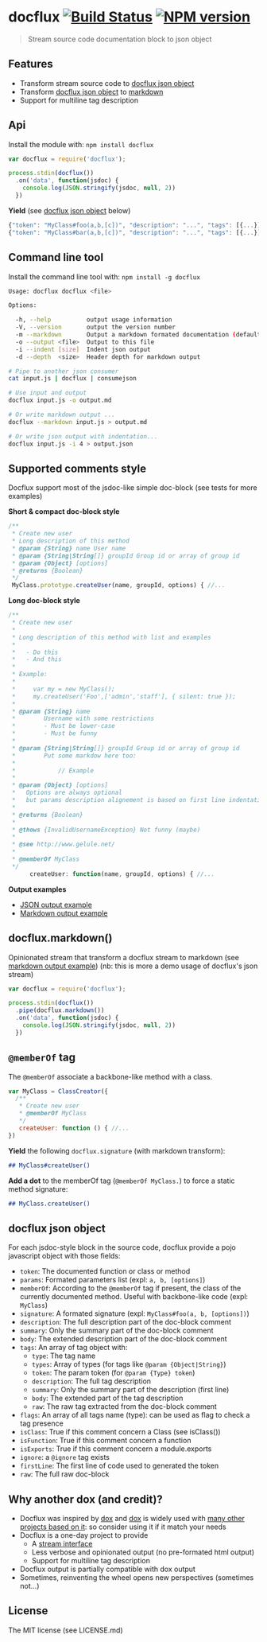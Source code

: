 # docflux [![Build Status](https://secure.travis-ci.org/nopnop/docflux.png?branch=master)](http://travis-ci.org/nopnop/docflux) [![NPM version](https://badge-me.herokuapp.com/api/npm/docflux.png)](http://badges.enytc.com/for/npm/docflux)


> Stream source code documentation block to json object

## Features

  - Transform stream source code to [docflux json object](#docflux-json-object)
  - Transform [docflux json object](#docflux-json-object)
    to [markdown](#docfluxmarkdown)
  - Support for multiline tag description

## Api

Install the module with: `npm install docflux`

```javascript
var docflux = require('docflux');

process.stdin(docflux())
  .on('data', function(jsdoc) {
    console.log(JSON.stringify(jsdoc, null, 2))
  })
```

**Yield** (see [docflux json object](#docflux-json-object) below)

```javascript
{"token": "MyClass#foo(a,b,[c])", "description": "...", "tags": [{...}]}
{"token": "MyClass#bar(a,b,[c])", "description": "...", "tags": [{...}]}
```

## Command line tool

Install the command line tool with: `npm install -g docflux`

```bash
Usage: docflux docflux <file>

Options:

  -h, --help          output usage information
  -V, --version       output the version number
  -m --markdown       Output a markdown formated documentation (default to json)
  -o --output <file>  Output to this file
  -i --indent [size]  Indent json output
  -d --depth  <size>  Header depth for markdown output

# Pipe to another json consumer
cat input.js | docflux | consumejson

# Use input and output
docflux input.js -o output.md

# Or write markdown output ...
docflux --markdown input.js > output.md

# Or write json output with indentation...
docflux input.js -i 4 > output.json

```



## Supported comments style

Docflux support most of the jsdoc-like simple doc-block
(see tests for more examples)

**Short & compact doc-block style**

```javascript
/**
 * Create new user
 * Long description of this method
 * @param {String} name User name
 * @param {String|String[]} groupId Group id or array of group id
 * @param {Object} [options]
 * @returns {Boolean}
 */
 MyClass.prototype.createUser(name, groupId, options) { //...
```

**Long doc-block style**
```javascript
/**
 * Create new user
 *
 * Long description of this method with list and examples
 *
 *   - Do this
 *   - And this
 *
 * Example:
 *
 *     var my = new MyClass();
 *     my.createUser('Foo',['admin','staff'], { silent: true });
 *
 * @param {String} name
 *        Username with some restrictions
 *        - Must be lower-case
 *        - Must be funny
 *
 * @param {String|String[]} groupId Group id or array of group id
 *        Put some markdow here too:
 *
 *            // Example
 *
 * @param {Object} [options]
 *   Options are always optional
 *   but params description alignement is based on first line indentation
 *
 * @returns {Boolean}
 *
 * @thows {InvalidUsernameException} Not funny (maybe)
 *
 * @see http://www.gelule.net/
 *
 * @memberOf MyClass
 */
      createUser: function(name, groupId, options) { //...
```


**Output examples**

 - [JSON output example](./test/fixtures/expect.json)
 - [Markdown output example](./test/fixtures/expect.md)


## docflux.markdown()

Opinionated stream that transform a docflux stream to markdown
(see  [markdown output example](./test/fixtures/expect.md)) (nb: this
is more a demo usage of docflux's json stream)

```javascript
var docflux = require('docflux');

process.stdin(docflux())
  .pipe(docflux.markdown())
  .on('data', function(jsdoc) {
    console.log(JSON.stringify(jsdoc, null, 2))
  })
```


## `@memberOf` tag

The `@memberOf` associate a backbone-like method with a class.

```javascript
var MyClass = ClassCreator({
  /**
   * Create new user
   * @memberOf MyClass
   */
   createUser: function () { //...
})
```

**Yield** the following `docflux.signature` (with markdown transform):

```markdown
## MyClass#createUser()
```

**Add a dot** to the memberOf tag (`@memberOf MyClass.`) to force a static method signature:

```markdown
## MyClass.createUser()
```

## docflux json object

For each jsdoc-style block in the source code, docflux provide a pojo javascript
object with those fields:

  - `token`:
    The documented function or class or method
  - `params`:
     Formated parameters list (expl: `a, b, [options]`)
  - `memberOf`:
     According to the `@memberOf` tag if present, the class of the currently
     documented method. Useful with backbone-like code (expl: `MyClass`)
  - `signature`:
     A formated signature (expl: `MyClass#foo(a, b, [options])`)
  - `description`:
    The full description part of the doc-block comment
  - `summary`:
    Only the summary part of the doc-block comment
  - `body`:
    The extended description part of the doc-block comment
  - `tags`:
    An array of tag object with:
      - `type`: The tag name
      - `types`: Array of types (for tags like `@param {Object|String}`)
      - `token`: The param token (for `@param {Type} token`)
      - `description`: The full tag description
      - `summary`: Only the summary part of the description (first line)
      - `body`: The extended part of the tag description
      - `raw`: The raw tag extracted from the doc-block comment
  - `flags`:
    An array of all tags name (type): can be used as flag to check
    a tag presence
  - `isClass`:
    True if this comment concern a Class (see isClass())
  - `isFunction`:
    True if this comment concern a function
  - `isExports`:
    True if this comment concern a module.exports
  - `ignore`:
    a `@ignore` tag exists
  - `firstLine`:
    The first line of code used to generated the token
  - `raw`:
    The full raw doc-block

## Why another dox (and credit)?

  - Docflux was inspired by [dox](https://github.com/visionmedia/dox) and
     [dox](https://github.com/visionmedia/dox) is widely used
     with [many other projects based on it](https://www.npmjs.org/browse/depended/dox):
     so consider using it if it match your needs
  - Docflux is a one-day project to provide
    - A [stream interface](http://nodejs.org/api/stream.html)
    - Less verbose and opinionated output (no pre-formated html output)
    - Support for multiline tag description
  - Docflux output is partially compatible with dox output
  - Sometimes, reinventing the wheel opens new perspectives (sometimes not...)

## License

The MIT license (see LICENSE.md)
